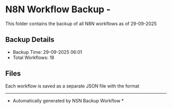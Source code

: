 # N8N Workflow Backup - 
This folder contains the backup of all N8N workflows as of 29-09-2025

## Backup Details
- Backup Time: 29-09-2025 06:01
- Total Workflows: 18

## Files
Each workflow is saved as a separate JSON file with the format

-----------
* Automatically generated by NSN Backup Workflow *